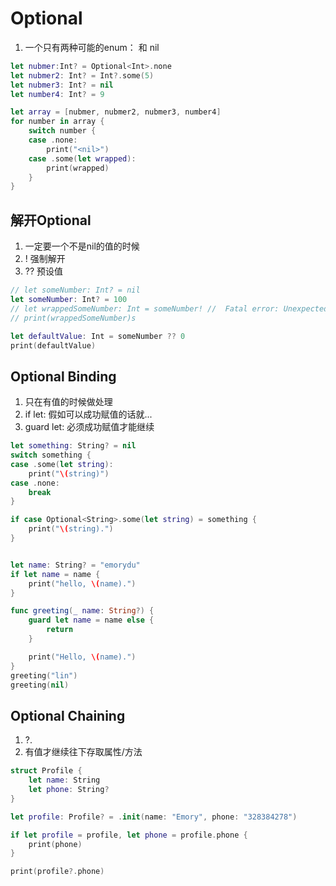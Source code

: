 # Optional
1. 一个只有两种可能的enum：<T> 和 nil
```swift
let nubmer:Int? = Optional<Int>.none
let nubmer2: Int? = Int?.some(5)
let nubmer3: Int? = nil
let number4: Int? = 9

let array = [nubmer, nubmer2, nubmer3, number4]
for number in array {
    switch number {
    case .none:
        print("<nil>")
    case .some(let wrapped):
        print(wrapped)
    }
}
```
## 解开Optional
1. 一定要一个不是nil的值的时候
2. ! 强制解开
3. ?? 预设值
```swift
// let someNumber: Int? = nil
let someNumber: Int? = 100
// let wrappedSomeNumber: Int = someNumber! //  Fatal error: Unexpectedly found nil while unwrapping an Optional value
// print(wrappedSomeNumber)s

let defaultValue: Int = someNumber ?? 0
print(defaultValue)
```
## Optional Binding
1. 只在有值的时候做处理
2. if let: 假如可以成功赋值的话就...
3. guard let: 必须成功赋值才能继续
```swift
let something: String? = nil
switch something {
case .some(let string):
    print("\(string)")
case .none:
    break
}

if case Optional<String>.some(let string) = something {
    print("\(string).")
}


let name: String? = "emorydu"
if let name = name {
    print("hello, \(name).")
}

func greeting(_ name: String?) {
    guard let name = name else {
        return
    }

    print("Hello, \(name).")
}
greeting("lin")
greeting(nil)
```
## Optional Chaining
1. ?.
2. 有值才继续往下存取属性/方法
```swift
struct Profile {
    let name: String
    let phone: String?
}

let profile: Profile? = .init(name: "Emory", phone: "328384278")

if let profile = profile, let phone = profile.phone {
    print(phone)
}

print(profile?.phone)
```
